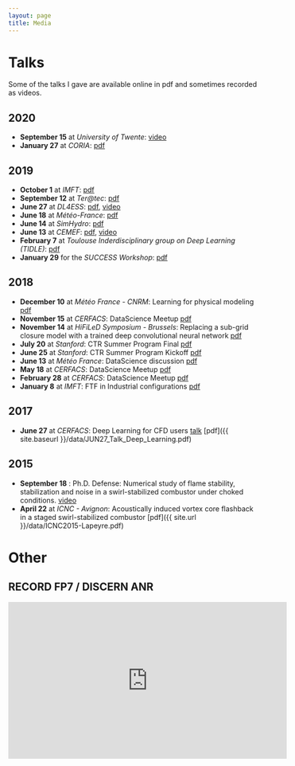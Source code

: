```yaml
---
layout: page
title: Media
---
```



# Talks

Some of the talks I gave are available online in pdf and sometimes recorded as videos.

## 2020

  - **September 15** at *University of Twente*: [video](https://youtu.be/2k-V28XStws)
  - **January 27** at *CORIA*: [pdf](https://www.dropbox.com/s/sjyocp19de1zzc3/IA_CORIA.pdf?dl=1)

## 2019

  - **October 1** at *IMFT*: [pdf](https://www.dropbox.com/s/fcfpdnc0ml6tc8o/IMFT.pdf?dl=1)
  - **September 12** at *Ter@tec*: [pdf](https://www.dropbox.com/s/u6dlqupzesbfj5m/CEA.pdf?dl=1)
  - **June 27** at *DL4ESS*: [pdf](https://www.dropbox.com/s/andeqn07q0xbl3m/06_27_DL4ESS_CLapeyre.pdf?dl=1), [video](https://www.youtube.com/watch?v=YYficpqc5_M)
  - **June 18** at *Météo-France*: [pdf](https://www.dropbox.com/s/g9ef56gw25owu3r/06_18_CIC_CLapeyre.pdf?dl=1)
  - **June 14** at *SimHydro*: [pdf](https://www.dropbox.com/s/2n8sh0rmrdlmzeh/SimHydro2019_CLapeyre.pdf?dl=1)
  - **June 13** at *CEMEF*: [pdf](https://www.dropbox.com/s/i63e2hl770dgnca/CEMEF.pdf?dl=1), [video](https://www.youtube.com/watch?v=p1tuX9RP0zM)
  - **February 7** at *Toulouse Inderdisciplinary group on Deep Learning (TIDLE)*: [pdf](https://www.dropbox.com/s/yfnz1j7zjjdt5ct/CERFACS%20-%20C.Lapeyre.pdf?dl=1)
  - **January 29** for the *SUCCESS Workshop*: [pdf](https://www.dropbox.com/s/ceaz1cm9xwj536k/SUCCESS.key?dl=1)

## 2018

   - **December 10** at *Météo France - CNRM*: Learning for physical modeling [pdf](https://www.dropbox.com/s/wr8rbj6znykhgfn/12_10%20-%20CNRM%20-%20C.Lapeyre.pdf?dl=1)
   - **November 15** at *CERFACS*: DataScience Meetup [pdf](https://www.dropbox.com/s/96euhfjtcf4kdc5/Introduction.pdf?dl=1)
   - **November 14** at *HiFiLeD Symposium - Brussels*: Replacing a sub-grid closure model with a trained deep convolutional neural network [pdf](https://www.dropbox.com/s/2ujcekgn06pq442/C.J.Lapeyre.pdf?dl=1)
   - **July 20** at *Stanford*: CTR Summer Program Final [pdf](https://www.dropbox.com/s/91itq5jzlq93l55/Lapeyre-CERFACS-Final.pdf?dl=1)
   - **June 25** at *Stanford*: CTR Summer Program Kickoff [pdf](https://www.dropbox.com/s/1hseo5xwd0mfx47/C.Lapeyre-CERFACS.pdf?dl=1)
   - **June 13** at *Météo France*: DataScience discussion [pdf](https://www.dropbox.com/s/imvcyqggal380ln/Data_science_at_cerfacs.pdf?dl=1)
   - **May 18** at *CERFACS*: DataScience Meetup [pdf](https://www.dropbox.com/s/33viksc5yp2aoyj/Introduction.pdf?dl=1)
   - **February 28** at *CERFACS*: DataScience Meetup [pdf](https://www.dropbox.com/s/w849frlhw0go7d7/Introduction.pdf?dl=1)
   - **January 8** at *IMFT*: FTF in Industrial configurations [pdf](https://www.dropbox.com/s/r4y0nsofjb25ux0/avbp2global.pdf?dl=1)

## 2017

  - **June 27** at *CERFACS*: Deep Learning for CFD users
    [talk](http://hypnos.cerfacs.fr/videos/?video=MEDIA170627163436093)
    [pdf]({{ site.baseurl }}/data/JUN27_Talk_Deep_Learning.pdf)

## 2015

  - **September 18** : Ph.D. Defense: Numerical study of flame stability,
    stabilization and noise in a swirl-stabilized combustor under choked
    conditions.  [video](http://hypnos.cerfacs.fr/videos/?video=MEDIA150918095835455)
  - **April 22** at *ICNC - Avignon*: Acoustically induced vortex core flashback
    in a staged swirl-stabilized combustor [pdf]({{ site.url }}/data/ICNC2015-Lapeyre.pdf)


# Other

## RECORD FP7 / DISCERN ANR

<iframe width="560" height="315" src="https://www.youtube.com/embed/AtQAmCez45s" frameborder="0" allowfullscreen></iframe>

